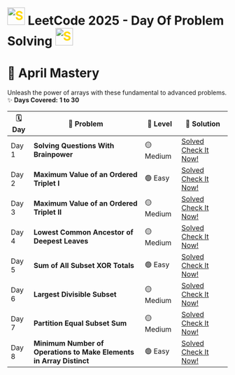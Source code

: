 
<h1> <img src="https://github.com/user-attachments/assets/35f6838c-52f5-4e48-8a98-c5203f8c57e3" style="width:40px; color: #FFD700" alt="Star GIF"> <b> LeetCode 2025 - Day Of Problem Solving </b>  <img src="https://github.com/user-attachments/assets/35f6838c-52f5-4e48-8a98-c5203f8c57e3" style="width:40px; color: #FFD700" alt="Star GIF"></h1>

# 🚀 **April Mastery**  
Unleash the power of arrays with these fundamental to advanced problems.  
✨ **Days Covered:** **1 to 30**  

| 🗓️ **Day** | 🚀 **Problem**                           | 🌟 **Level**   | 📂 **Solution**                                    |  
|------------|---------------|--------------|-----------------|  
| Day 1      | **Solving Questions With Brainpower** | 🟡 Medium   | [Solved Check It Now!](./DAY%201/readme.md) |
| Day 2      | **Maximum Value of an Ordered Triplet I** | 🟢 Easy | [Solved Check It Now!](./DAY%202/readme.md) |
| Day 3      | **Maximum Value of an Ordered Triplet II** |  🟡 Medium  | [Solved Check It Now!](./DAY%203/readme.md) |    
| Day 4      | **Lowest Common Ancestor of Deepest Leaves** |  🟡 Medium  | [Solved Check It Now!](./DAY%204/readme.md) |    
| Day 5      | **Sum of All Subset XOR Totals** |  🟢 Easy  | [Solved Check It Now!](./DAY%205/readme.md) |    
| Day 6      | **Largest Divisible Subset** |  🟡 Medium  | [Solved Check It Now!](./DAY%206/readme.md) |    
| Day 7      | **Partition Equal Subset Sum** |  🟡 Medium  | [Solved Check It Now!](./DAY%207/readme.md) |    
| Day 8      | **Minimum Number of Operations to Make Elements in Array Distinct** |  🟢 Easy  | [Solved Check It Now!](./DAY%208/readme.md) |    
